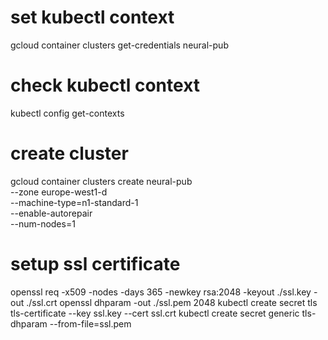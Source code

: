# set kubectl context
gcloud container clusters get-credentials neural-pub

# check kubectl context
kubectl config get-contexts

# create cluster
gcloud container clusters create neural-pub \
  --zone europe-west1-d \
  --machine-type=n1-standard-1 \
  --enable-autorepair \
  --num-nodes=1

# setup ssl certificate
openssl req -x509 -nodes -days 365 -newkey rsa:2048 -keyout ./ssl.key -out ./ssl.crt
openssl dhparam -out ./ssl.pem 2048
kubectl create secret tls tls-certificate --key ssl.key --cert ssl.crt
kubectl create secret generic tls-dhparam --from-file=ssl.pem
